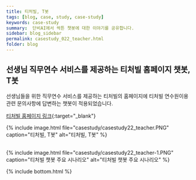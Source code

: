 ```yaml
---
title: 티처빌, T봇
tags: [blog, case, study, case-study]
keywords: case-study
summary:  단비AI에서 싹튼 챗봇에 대한 이야기를 공유합니다.
sidebar: blog_sidebar
permalink: casestudy_022_teacher.html
folder: blog
---
```



## 선생님 직무연수 서비스를 제공하는 티처빌 홈페이지 챗봇, T봇
선생님들을 위한 직무연수 서비스를 제공하는 티처빌의 홈페이지에 티처빌 연수원이용 관련 문의사항에 답변하는 챗봇이 적용되었습니다. 

[티처빌 홈페이지 링크](http://www.teacherville.co.kr/){:target="_blank"}

{% include image.html file="casestudy/casestudy22_teacher.PNG" caption="티처빌, T봇" alt="티처빌, T봇" %}
<br><br>

{% include image.html file="casestudy/casestudy22_teacher-1.PNG" caption="티처빌 챗봇 주요 시나리오" alt="티처빌 챗봇 주요 시나리오" %}




{% include bottom.html %}